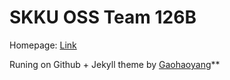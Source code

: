 # SKKU OSS Team 126B

Homepage: [Link](https://github.com/17-1-SKKU-OSS/126B.git)

Runing on Github + Jekyll theme by [Gaohaoyang](https://github.com/Gaohaoyang/gaohaoyang.github.io)**

